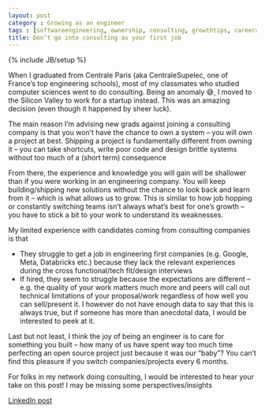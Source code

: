 ```yaml
---
layout: post
category : Growing as an engineer
tags : [softwareengineering, ownership, consulting, growthtips, careeradvice]
title: Don’t go into consulting as your first job
---
```

{% include JB/setup %}

When I graduated from Centrale Paris (aka CentraleSupelec, one of France’s top engineering schools), most of my classmates who studied computer sciences went to do consulting. Being an anomaly 😅, I moved to the Silicon Valley to work for a startup instead. This was an amazing decision (even though it happened by sheer luck).

The main reason I’m advising new grads against joining a consulting company is that you won’t have the chance to own a system – you will own a project at best. Shipping a project is fundamentally different from owning it – you can take shortcuts, write poor code and design brittle systems without too much of a (short term) consequence 

From there, the experience and knowledge you will gain will be shallower than if you were working in an engineering company. You will keep building/shipping new solutions without the chance to look back and learn from it – which is what allows us to grow. This is similar to how job hopping or constantly switching teams isn’t always what’s best for one’s growth – you have to stick a bit to your work to understand its weaknesses.

My limited experience with candidates coming from consulting companies is that
- They struggle to get a job in engineering first companies (e.g. Google, Meta, Databricks etc.) because they lack the relevant experiences during the cross functional/tech fit/design interviews
- If hired, they seem to struggle because the expectations are different – e.g. the quality of your work matters much more and peers will call out technical limitations of your proposal/work regardless of how well you can sell/present it.
I however do not have enough data to say that this is always true, but if someone has more than anecdotal data, I would be interested to peek at it.

Last but not least, I think the joy of being an engineer is to care for something you built – how many of us have spent way too much time perfecting an open source project just because it was our “baby”? You can’t find this pleasure if you switch companies/projects every 6 months.

For folks in my network doing consulting, I would be interested to hear your take on this post! I may be missing some perspectives/insights


[LinkedIn post](https://www.linkedin.com/posts/tumichel_softwareengineering-ownership-consulting-activity-7172984679921348608-eK99?utm_source=share&utm_medium=member_desktop)

